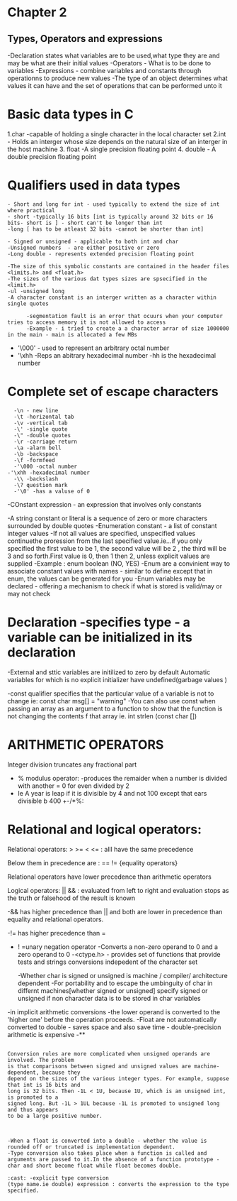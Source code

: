 

  #  Chapter 2 
  ## Types, Operators and expressions

  -Declaration states what variables are to be used,what type they are and  may be what are their initial values
  -Operators - What is to be done to variables
  -Expressions - combine variables and constants through operationns to produce new values
  -The type of an object determines what values it can have and the set of operations that can be performed unto it

  # Basic data types in C
   1.char -capable of holding a single character in the local character set
   2.int  - Holds an interger whose size depends on the natural size of an interger in the host machine
   3. float -A single precision floating point
   4. double - A double precision floating point

   # Qualifiers used in data types
    - Short and long for int - used typically to extend the size of int where practical
    - short -typically 16 bits [int is typically around 32 bits or 16 bits- short is ] - short can't be longer than int
    -long [ has to be atleast 32 bits -cannot be shorter than int]

    - Signed or unsigned - applicable to both int and char
    -Unsigned numbers  - are either positive or zero
    -Long double - represents extended precision floating point

    -The size of this symbolic constants are contained in the header files <limits.h> and <float.h>
    -The sizes of the various dat types sizes are spsecified in the <limit.h>
    -ul -unsigned long
    -A character constant is an interger written as a character within single quotes


```
      -segmentation fault is an error that ocuurs when your computer tries to access memory it is not allowed to access
      -Example - i tried to create a a character arrar of size 1000000 in the main - main is allocated a few MBs 
```
- '\000' - used to represent an arbitrary octal number
- '\xhh  -Reps an abitrary hexadecimal number -hh is the hexadecimal number
# Complete set of escape characters 
      -\n - new line
      -\t -horizontal tab
      -\v -vertical tab
      -\' -single quote
      -\" -double quotes
      -\r -carriage return
      -\a -alarm bell
      -\b -backspace
      -\f -formfeed
      -'\000 -octal number
    -'\xhh -hexadecimal number
      -\\ -backslash
      -\? question mark
      -'\0' -has a valuse of 0
-COnstant expression - an expression that involves only constants

-A string constant or literal is a sequence of zero or more characters surrounded by double quotes
-Enumeration constant - a list of constant integer values
-If not all values are specified, unspecified values continuethe proression from the last specified value.ie...if you only specified the first value to be 1, the second value will be 2 , the third will be 3 and so forth.First value is 0, then 1 then 2, unless explicit values are supplied
-Example : enum boolean (NO, YES)
-Enum are a convinient way to associate constant values with names - similar to define except that in enum, the values can be generated for you
-Enum variables may be declared  - offering a mechanism to check if what is stored is valid/may or may not check

# Declaration -specifies type - a variable can be initialized in its declaration
-External and sttic variables are initilized to zero by default
Automatic variables for which is no explicit initializer have undefined(garbage values
)

-const qualifier specifies that the particular value of a variable is not to change
ie: const char msg[] = "warning"
-You can also use const when passing an array as an argument to a function to show that the function is not changing the contents f that array
ie. int strlen (const char [])

# ARITHMETIC OPERATORS
Integer division truncates any fractional part
- % modulus operator: -produces the remaider when a number is divided with another = 0 for even divided by 2
- Ie A year is leap if it is divisible by 4 and not 100 except that ears divisible b 400
+-/*%:
# Relational and logical operators:
Relational operators: > >= <  <= : alll have the same precedence

Below them in precedence are : == != {equality  operators}

Relational operators have lower precedence than arithmetic operators

Logical operators: || && : evaluated from left to right and evaluation stops as the truth or falsehood of the result is known

-&& has higher precedence than || and both are lower in precedence than equality and relational operators.

-!= has higher precedence than =
- ! =unary negation operator -Converts a non-zero operand to 0 and a zero operand to 0
  -<ctype.h> - provides set of functions that provide tests and strings conversions indepedent of the character set

  -Whether char is signed or unsigned is machine / compiler/ architecture dependent
  -For portability and to escape the umbinguity of char in differnt machines[whether signed or unsigned] specify signed or unsigned if non character data is to be stored in char variables

-in implicit arithmetic conversions -the lower operand is converted to the 'higher one' before the operation proceeds.
-Float are not automatically converted to double - saves space and also save time - double-precision arithmetic is expensive
-**
   ~~~ Conversions are more difficult when unsigned operand are involved.??

   Conversion rules are more complicated when unsigned operands are involved. The problem
is that comparisons between signed and unsigned values are machine-dependent, because they
depend on the sizes of the various integer types. For example, suppose that int is 16 bits and
long is 32 bits. Then -1L < 1U, because 1U, which is an unsigned int, is promoted to a
signed long. But -1L > 1UL because -1L is promoted to unsigned long and thus appears
to be a large positive number. 



-When a float is converted into a double - whether the value is rounded off or truncated is implementation dependent.
-Type conversion also takes place when a function is called and arguments are passed to it.In the absence of a function prototype - char and short become float while float becomes double.

:cast: -explicit type conversion
(type name.ie double) expression : converts the expression to the type specified.



